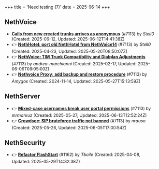 +++
title = 'Need testing (7)'
date = 2025-06-14
+++

## NethVoice
- **[Calls from new created trunks arrives as anonymous](https://github.com/NethServer/dev/issues/7501)** (#7113) by *Stell0* (Created: 2025-06-12, Updated: 2025-06-12T14:41:38Z)
- :point_right: **[NethHotel: port old NethHotel from NethVoice14](https://github.com/NethServer/dev/issues/7425)** (#7113) by *Stell0* (Created: 2025-04-23, Updated: 2025-05-20T08:50:07Z)
- :point_right: **[NethVoice: TIM Trunk Compatibility and Dialplan Adjustments](https://github.com/NethServer/dev/issues/7321)** (#7113) by *andrea-marchionni* (Created: 2025-02-17, Updated: 2025-06-06T08:05:00Z)
- :point_right: **[Nethvoice Proxy: add backup and restore procedure](https://github.com/NethServer/dev/issues/7113)** (#7113) by *Amygos* (Created: 2024-11-14, Updated: 2025-05-27T15:13:59Z)

## NethServer
- :point_right: **[Mixed-case usernames break user portal permissions](https://github.com/NethServer/dev/issues/7482)** (#7113) by *mrmarkuz* (Created: 2025-05-27, Updated: 2025-06-13T12:52:24Z)
- :point_right: **[Crowdsec: SIP bruteforce traffic not banned](https://github.com/NethServer/dev/issues/7481)** (#7113) by *nrauso* (Created: 2025-05-26, Updated: 2025-06-05T17:00:54Z)

## NethSecurity
- :point_right: **[Refactor FlashStart](https://github.com/NethServer/nethsecurity/issues/1162)** (#1162) by *Tbaile* (Created: 2025-04-08, Updated: 2025-05-29T14:32:38Z)


